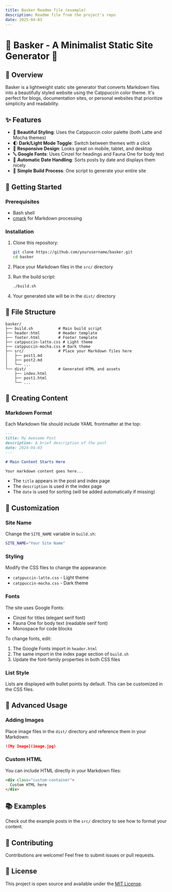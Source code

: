 ```yaml
---
title: Basker Readme file (example)
description: Readme file from the project's repo
date: 2025-04-03
---
```


# 🌟 Basker - A Minimalist Static Site Generator 🌟

## 📝 Overview

Basker is a lightweight static site generator that converts Markdown files into a beautifully styled website using the Catppuccin color theme. It's perfect for blogs, documentation sites, or personal websites that prioritize simplicity and readability.

## ✨ Features

- 🎨 **Beautiful Styling**: Uses the Catppuccin color palette (both Latte and Mocha themes)
- 🌓 **Dark/Light Mode Toggle**: Switch between themes with a click
- 📱 **Responsive Design**: Looks great on mobile, tablet, and desktop
- 🔤 **Google Fonts**: Uses Cinzel for headings and Fauna One for body text
- 📅 **Automatic Date Handling**: Sorts posts by date and displays them nicely
- 🔄 **Simple Build Process**: One script to generate your entire site

## 🚀 Getting Started

### Prerequisites

- Bash shell
- [cmark](https://github.com/commonmark/cmark) for Markdown processing

### Installation

1. Clone this repository:
   ```bash
   git clone https://github.com/yourusername/basker.git
   cd basker
   ```

2. Place your Markdown files in the `src/` directory

3. Run the build script:
   ```bash
   ./build.sh
   ```

4. Your generated site will be in the `dist/` directory

## 📄 File Structure

```
basker/
├── build.sh           # Main build script
├── header.html        # Header template
├── footer.html        # Footer template
├── catppuccin-latte.css # Light theme
├── catppuccin-mocha.css # Dark theme
├── src/               # Place your Markdown files here
│   ├── post1.md
│   ├── post2.md
│   └── ...
└── dist/              # Generated HTML and assets
    ├── index.html
    ├── post1.html
    └── ...
```

## 📝 Creating Content

### Markdown Format

Each Markdown file should include YAML frontmatter at the top:

```markdown
---
title: My Awesome Post
description: A brief description of the post
date: 2024-04-03
---

# Main Content Starts Here

Your markdown content goes here...
```

- The `title` appears in the post and index page
- The `description` is used in the index page
- The `date` is used for sorting (will be added automatically if missing)

## 🎨 Customization

### Site Name

Change the `SITE_NAME` variable in `build.sh`:

```bash
SITE_NAME="Your Site Name"
```

### Styling

Modify the CSS files to change the appearance:

- `catppuccin-latte.css` - Light theme
- `catppuccin-mocha.css` - Dark theme

### Fonts

The site uses Google Fonts:
- Cinzel for titles (elegant serif font)
- Fauna One for body text (readable serif font)
- Monospace for code blocks

To change fonts, edit:
1. The Google Fonts import in `header.html`
2. The same import in the index page section of `build.sh`
3. Update the font-family properties in both CSS files

### List Style

Lists are displayed with bullet points by default. This can be customized in the CSS files.

## 🔧 Advanced Usage

### Adding Images

Place image files in the `dist/` directory and reference them in your Markdown:

```markdown
![My Image](image.jpg)
```

### Custom HTML

You can include HTML directly in your Markdown files:

```markdown
<div class="custom-container">
  Custom HTML here
</div>
```

## 📚 Examples

Check out the example posts in the `src/` directory to see how to format your content.

## 🤝 Contributing

Contributions are welcome! Feel free to submit issues or pull requests.

## 📄 License

This project is open source and available under the [MIT License](LICENSE).
